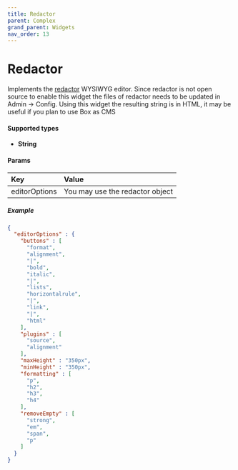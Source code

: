 ```yaml
---
title: Redactor
parent: Complex
grand_parent: Widgets
nav_order: 13
---
```


# Redactor

Implements the [redactor](https://imperavi.com/redactor/) WYSIWYG editor. Since redactor is not open source to enable this widget the files of redactor needs to be updated in Admin -> Config.
Using this widget the resulting string is in HTML, it may be useful if you plan to use Box as CMS

#### Supported types
- **String**


#### Params

| Key          | Value             |
|:-------------|:------------------|
| editorOptions  | You may use the redactor object |


##### Example
```json
{
  "editorOptions" : {
    "buttons" : [
      "format",
      "alignment",
      "|",
      "bold",
      "italic",
      "|",
      "lists",
      "horizontalrule",
      "|",
      "link",
      "|",
      "html"
    ],
    "plugins" : [
      "source",
      "alignment"
    ],
    "maxHeight" : "350px",
    "minHeight" : "350px",
    "formatting" : [
      "p",
      "h2",
      "h3",
      "h4"
    ],
    "removeEmpty" : [
      "strong",
      "em",
      "span",
      "p"
    ]
  }
}
```